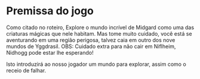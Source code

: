 # Premissa do jogo

Como citado no roteiro,
Explore o mundo incrível de Midgard como uma das criaturas mágicas que nele habitam. Mas tome muito cuidado, você está se aventurando em uma região perigosa, talvez caia em outro dos nove mundos de Yggdrasil.
OBS: Cuidado extra para não cair em Niflheim, Nidhogg pode estar lhe esperando!

Isto introduzirá ao nosso jogador um mundo para explorar, assim como o receio de falhar.
